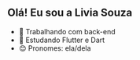 ## Olá! Eu sou a Livia Souza

- 🔭 Trabalhando com back-end 
- 🌱 Estudando Flutter e Dart
- 😊 Pronomes: ela/dela
